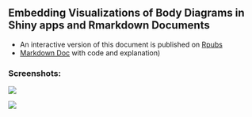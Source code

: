 ## Embedding Visualizations of Body Diagrams in Shiny apps and Rmarkdown Documents

* An interactive version of this document is published on [Rpubs](https://rpubs.com/Josedv82/body_diagrams_R)
* [Markdown Doc](https://github.com/josedv82/body_avatars_in_R/blob/main/bodymap.Rmd) with code and explanation)


### Screenshots:

![](crosstalk.gif)

  
  
 ![](highcharter.gif)


